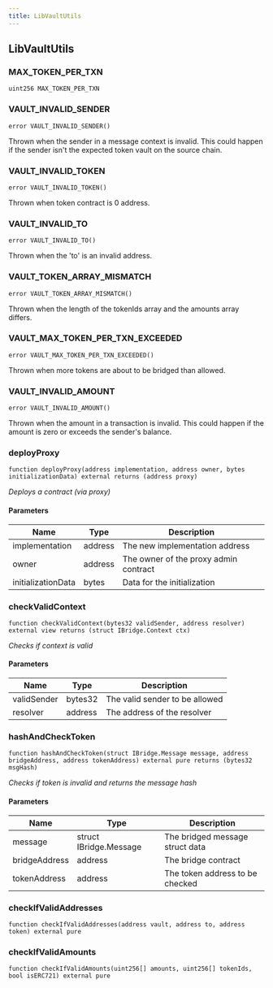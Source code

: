 ```yaml
---
title: LibVaultUtils
---
```


## LibVaultUtils

### MAX_TOKEN_PER_TXN

```solidity
uint256 MAX_TOKEN_PER_TXN
```

### VAULT_INVALID_SENDER

```solidity
error VAULT_INVALID_SENDER()
```

Thrown when the sender in a message context is invalid.
This could happen if the sender isn't the expected token vault on the
source chain.

### VAULT_INVALID_TOKEN

```solidity
error VAULT_INVALID_TOKEN()
```

Thrown when token contract is 0 address.

### VAULT_INVALID_TO

```solidity
error VAULT_INVALID_TO()
```

Thrown when the 'to' is an invalid address.

### VAULT_TOKEN_ARRAY_MISMATCH

```solidity
error VAULT_TOKEN_ARRAY_MISMATCH()
```

Thrown when the length of the tokenIds array and the amounts
array differs.

### VAULT_MAX_TOKEN_PER_TXN_EXCEEDED

```solidity
error VAULT_MAX_TOKEN_PER_TXN_EXCEEDED()
```

Thrown when more tokens are about to be bridged than allowed.

### VAULT_INVALID_AMOUNT

```solidity
error VAULT_INVALID_AMOUNT()
```

Thrown when the amount in a transaction is invalid.
This could happen if the amount is zero or exceeds the sender's balance.

### deployProxy

```solidity
function deployProxy(address implementation, address owner, bytes initializationData) external returns (address proxy)
```

_Deploys a contract (via proxy)_

#### Parameters

| Name               | Type    | Description                           |
| ------------------ | ------- | ------------------------------------- |
| implementation     | address | The new implementation address        |
| owner              | address | The owner of the proxy admin contract |
| initializationData | bytes   | Data for the initialization           |

### checkValidContext

```solidity
function checkValidContext(bytes32 validSender, address resolver) external view returns (struct IBridge.Context ctx)
```

_Checks if context is valid_

#### Parameters

| Name        | Type    | Description                    |
| ----------- | ------- | ------------------------------ |
| validSender | bytes32 | The valid sender to be allowed |
| resolver    | address | The address of the resolver    |

### hashAndCheckToken

```solidity
function hashAndCheckToken(struct IBridge.Message message, address bridgeAddress, address tokenAddress) external pure returns (bytes32 msgHash)
```

_Checks if token is invalid and returns the message hash_

#### Parameters

| Name          | Type                   | Description                     |
| ------------- | ---------------------- | ------------------------------- |
| message       | struct IBridge.Message | The bridged message struct data |
| bridgeAddress | address                | The bridge contract             |
| tokenAddress  | address                | The token address to be checked |

### checkIfValidAddresses

```solidity
function checkIfValidAddresses(address vault, address to, address token) external pure
```

### checkIfValidAmounts

```solidity
function checkIfValidAmounts(uint256[] amounts, uint256[] tokenIds, bool isERC721) external pure
```
